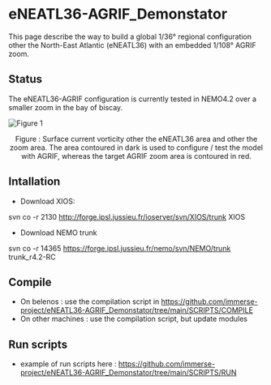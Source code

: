 # eNEATL36-AGRIF_Demonstator

This page describe the way to build a global 1/36° regional configuration other the North-East Atlantic (eNEATL36) with an embedded 1/108° AGRIF zoom.

## Status

The eNEATL36-AGRIF configuration is currently tested in NEMO4.2 over a smaller zoom in the bay of biscay. 

![Figure 1](https://github.com/immerse-project/eNEATL36-AGRIF_Demonstator/blob/main/FIGURES/figure_AGRIF.png)
<center>Figure : Surface current vorticity other the eNEATL36 area and other the zoom area. The area contoured in dark is used to configure / test the model with AGRIF, whereas the target AGRIF zoom area is contoured in red. </center>

## Intallation

* Download XIOS:

svn co -r 2130 http://forge.ipsl.jussieu.fr/ioserver/svn/XIOS/trunk XIOS

* Download NEMO trunk

svn co -r 14365 https://forge.ipsl.jussieu.fr/nemo/svn/NEMO/trunk trunk_r4.2-RC


## Compile

* On belenos : use the compilation script in https://github.com/immerse-project/eNEATL36-AGRIF_Demonstator/tree/main/SCRIPTS/COMPILE
* On other machines : use the compilation script, but update modules


## Run scripts

* example of run scripts here : https://github.com/immerse-project/eNEATL36-AGRIF_Demonstator/tree/main/SCRIPTS/RUN


